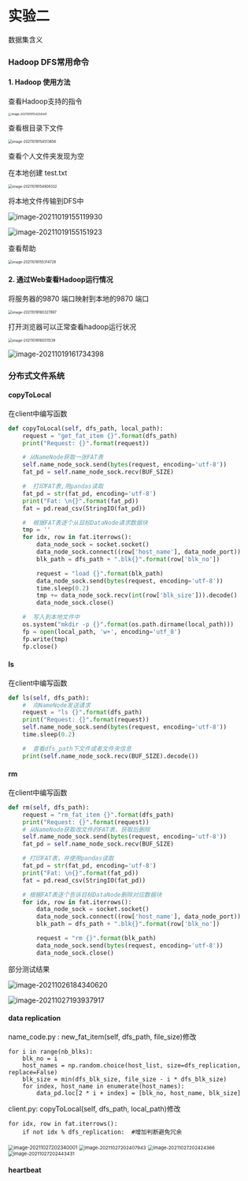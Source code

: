 # 实验二

数据集含义

### Hadoop DFS常用命令

#### 1. Hadoop 使用方法

查看Hadoop支持的指令

<img src="C:\Users\10417\AppData\Roaming\Typora\typora-user-images\image-20211019154204441.png" alt="image-20211019154204441" style="zoom:40%; margin-left:0px" />

查看根目录下文件

<img src="C:\Users\10417\AppData\Roaming\Typora\typora-user-images\image-20211019154513656.png" alt="image-20211019154513656" style="zoom:50%; margin-left:0" />

查看个人文件夹发现为空

在本地创建 test.txt

<img src="C:\Users\10417\AppData\Roaming\Typora\typora-user-images\image-20211019154808332.png" alt="image-20211019154808332" style="zoom:50%;margin-left:0" />

将本地文件传输到DFS中

![image-20211019155119930](C:\Users\10417\AppData\Roaming\Typora\typora-user-images\image-20211019155119930.png)

![image-20211019155151923](C:\Users\10417\AppData\Roaming\Typora\typora-user-images\image-20211019155151923.png)

查看帮助

<img src="C:\Users\10417\AppData\Roaming\Typora\typora-user-images\image-20211019155314728.png" alt="image-20211019155314728" style="zoom:50%; margin-left:0" />

#### 2. 通过Web查看Hadoop运行情况

将服务器的9870 端口映射到本地的9870 端口

<img src="C:\Users\10417\AppData\Roaming\Typora\typora-user-images\image-20211019160327897.png" alt="image-20211019160327897" style="zoom:50%; margin-left:0" />

打开浏览器可以正常查看hadoop运行状况

<img src="C:\Users\10417\AppData\Roaming\Typora\typora-user-images\image-20211019160511539.png" alt="image-20211019160511539" style="zoom:50%;" />

![image-20211019161734398](C:\Users\10417\AppData\Roaming\Typora\typora-user-images\image-20211019161734398.png)

### 分布式文件系统

#### copyToLocal

在client中编写函数

```python
def copyToLocal(self, dfs_path, local_path):
    request = "get_fat_item {}".format(dfs_path)
    print("Request: {}".format(request))

    # 从NameNode获取一张FAT表
    self.name_node_sock.send(bytes(request, encoding='utf-8'))
    fat_pd = self.name_node_sock.recv(BUF_SIZE)

    #  打印FAT表,用pandas读取
    fat_pd = str(fat_pd, encoding='utf-8')
    print("Fat: \n{}".format(fat_pd))
    fat = pd.read_csv(StringIO(fat_pd))

    #  根据FAT表逐个从目标DataNode请求数据块
    tmp = ''
    for idx, row in fat.iterrows():
        data_node_sock = socket.socket()
        data_node_sock.connect((row['host_name'], data_node_port))
        blk_path = dfs_path + ".blk{}".format(row['blk_no'])

        request = "load {}".format(blk_path)
        data_node_sock.send(bytes(request, encoding='utf-8'))
        time.sleep(0.2)
        tmp += data_node_sock.recv(int(row['blk_size'])).decode()
        data_node_sock.close()

    #  写入到本地文件中
    os.system("mkdir -p {}".format(os.path.dirname(local_path)))
    fp = open(local_path, 'w+', encoding='utf_8')
    fp.write(tmp)
    fp.close()
```

#### ls

在client中编写函数

```python
def ls(self, dfs_path):
    #  向NameNode发送请求
    request = "ls {}".format(dfs_path)
    print("Request: {}".format(request))
    self.name_node_sock.send(bytes(request, encoding='utf-8'))
    time.sleep(0.2)

    #  查看dfs_path下文件或者文件夹信息
    print(self.name_node_sock.recv(BUF_SIZE).decode())
```

#### rm

在client中编写函数

```python
def rm(self, dfs_path):
    request = "rm_fat_item {}".format(dfs_path)
    print("Request: {}".format(request))
    # 从NameNode获取改文件的FAT表，获取后删除
    self.name_node_sock.send(bytes(request, encoding='utf-8'))
    fat_pd = self.name_node_sock.recv(BUF_SIZE)

    # 打印FAT表，并使用pandas读取
    fat_pd = str(fat_pd, encoding='utf-8')
    print("Fat: \n{}".format(fat_pd))
    fat = pd.read_csv(StringIO(fat_pd))

    # 根据FAT表逐个告诉目标DataNode删除对应数据块
    for idx, row in fat.iterrows():
        data_node_sock = socket.socket()
        data_node_sock.connect((row['host_name'], data_node_port))
        blk_path = dfs_path + ".blk{}".format(row['blk_no'])

        request = "rm {}".format(blk_path)
        data_node_sock.send(bytes(request, encoding='utf-8'))
        data_node_sock.close()
```

部分测试结果

![image-20211026184340620](C:\Users\10417\AppData\Roaming\Typora\typora-user-images\image-20211026184340620.png)

![image-20211027193937917](C:\Users\10417\AppData\Roaming\Typora\typora-user-images\image-20211027193937917.png)

#### data replication

name_code.py : new_fat_item(self, dfs_path, file_size)修改

```
for i in range(nb_blks):
    blk_no = i
    host_names = np.random.choice(host_list, size=dfs_replication, replace=False)
    blk_size = min(dfs_blk_size, file_size - i * dfs_blk_size)
    for index, host_name in enumerate(host_names):
        data_pd.loc[2 * i + index] = [blk_no, host_name, blk_size]
```

client.py: copyToLocal(self, dfs_path, local_path)修改

```
for idx, row in fat.iterrows():
    if not idx % dfs_replication:  #增加判断避免冗余
```

<img src="C:\Users\10417\AppData\Roaming\Typora\typora-user-images\image-20211027202340001.png" alt="image-20211027202340001" style="zoom:70%;margin-left:0" />

<img src="C:\Users\10417\AppData\Roaming\Typora\typora-user-images\image-20211027202407943.png" alt="image-20211027202407943" style="zoom:67%;margin-left:0" />

<img src="C:\Users\10417\AppData\Roaming\Typora\typora-user-images\image-20211027202424366.png" alt="image-20211027202424366" style="zoom:67%;margin-left:0" />

<img src="C:\Users\10417\AppData\Roaming\Typora\typora-user-images\image-20211027202443431.png" alt="image-20211027202443431" style="zoom:67%;margin-left:0" />

#### heartbeat
